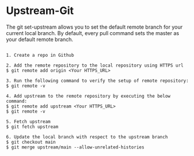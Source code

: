 # Upstream-Git

The git set-upstream allows you to set the default remote branch for your current local branch. By default, every pull command sets the master as your default remote branch.

```

1. Create a repo in Github

2. Add the remote repository to the local repository using HTTPS url 
$ git remote add origin <Your HTTPS_URL>

3. Run the following command to verify the setup of remote repository:
$ git remote -v

4. Add upstream to the remote repository by executing the below command:
$ git remote add upstream <Your HTTPS_URL>
$ git remote -v

5. Fetch upstream
$ git fetch upstream

6. Update the local branch with respect to the upstream branch
$ git checkout main
$ git merge upstream/main --allow-unrelated-histories

```



